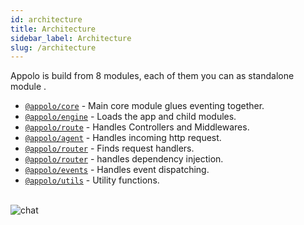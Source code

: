 ```yaml
---
id: architecture
title: Architecture
sidebar_label: Architecture
slug: /architecture
---
```


Appolo is build from 8 modules, each of them you can as standalone module .
* [`@appolo/core`](https://github.com/shmoop207/appolo) - Main core module glues eventing together.
* [`@appolo/engine`](https://github.com/shmoop207/appolo-engine) - Loads the app and child modules.
* [`@appolo/route`](https://github.com/shmoop207/appolo-route) - Handles Controllers and Middlewares.
* [`@appolo/agent`](https://github.com/shmoop207/appolo-agent) - Handles incoming http request.
* [`@appolo/router`](https://github.com/shmoop207/appolo-router) - Finds request handlers.
* [`@appolo/router`](https://github.com/shmoop207/appolo-inject) - handles dependency injection.
* [`@appolo/events`](https://github.com/shmoop207/appolo-event-dispatcher) - Handles event dispatching.
* [`@appolo/utils`](https://github.com/shmoop207/appolo-utils) - Utility functions.
<br/><br/>


![chat](/img/architecture.svg)
